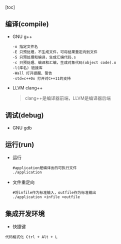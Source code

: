 

[toc]

## 编译(compile)

* GNU g++

  ```shell
  -o 指定文件名
  -E 只预处理，不生成文件，可将结果重定向到文件
  -S 只预处理和编译，生成汇编代码.s
  -c 只预处理、编译和汇编，生成对象代码(object code).o
  -l(库名) 链接库
  -Wall 打开提醒、警告
  -std=c++0x 打开对C++11的支持
  ```
  
* LLVM clang++

  > clang++是编译器前端，LLVM是编译器后端

## 调试(debug)

* GNU gdb

## 运行(run)

* 运行

  ```shell
  #application是编译出的可执行文件
  ./application
  ```

* 文件重定向

  ```shell
  #将infile作为标准输入，outfile作为标准输出
  ./application <infile >outfile
  ```


## 集成开发环境

* 快捷键

```
代码格式化 Ctrl + Alt + L
```